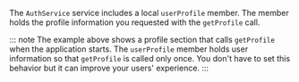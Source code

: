 The `AuthService` service includes a local `userProfile` member. The member holds the profile information you requested with the `getProfile` call. 

::: note
The example above shows a profile section that calls `getProfile` when the application starts. The `userProfile` member holds user information so that  `getProfile` is called only once. 
You don't have to set this behavior but it can improve your users' experience.
:::
